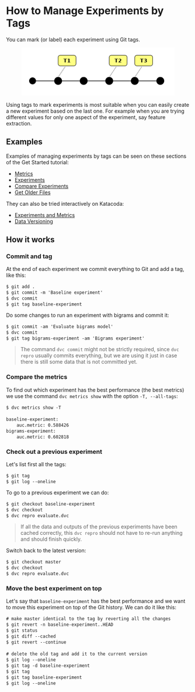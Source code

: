 # How to Manage Experiments by Tags

You can mark (or label) each experiment using Git tags.

<p align="center">
<img src="/static/img/user-guide/experiments/tags.png" />
</p>

Using tags to mark experiments is most suitable when you can easily create a new
experiment based on the last one. For example when you are trying different
values for only one aspect of the experiment, say feature extraction.

## Examples

Examples of managing experiments by tags can be seen on these sections of the
Get Started tutorial:

- [Metrics](/doc/get-started/metrics)
- [Experiments](/doc/get-started/experiments)
- [Compare Experiments](/doc/get-started/compare-experiments)
- [Get Older Files](/doc/get-started/older-versions)

They can also be tried interactively on Katacoda:

- [Experiments and Metrics](https://katacoda.com/dvc/courses/get-started/experiments)
- [Data Versioning](https://katacoda.com/dvc/courses/get-started/versioning)

## How it works

### Commit and tag

At the end of each experiment we commit everything to Git and add a tag, like
this:

```dvc
$ git add .
$ git commit -m 'Baseline experiment'
$ dvc commit
$ git tag baseline-experiment
```

Do some changes to run an experiment with bigrams and commit it:

```dvc
$ git commit -am 'Evaluate bigrams model'
$ dvc commit
$ git tag bigrams-experiment -am 'Bigrams experiment'
```

> The command `dvc commit` might not be strictly required, since `dvc repro`
> usually commits everything, but we are using it just in case there is still
> some data that is not committed yet.

### Compare the metrics

To find out which experiment has the best performance (the best metrics) we use
the command `dvc metrics show` with the option `-T, --all-tags`:

```dvc
$ dvc metrics show -T

baseline-experiment:
    auc.metric: 0.588426
bigrams-experiment:
    auc.metric: 0.602818
```

### Check out a previous experiment

Let's list first all the tags:

```dvc
$ git tag
$ git log --oneline
```

To go to a previous experiment we can do:

```dvc
$ git checkout baseline-experiment
$ dvc checkout
$ dvc repro evaluate.dvc
```

> If all the data and outputs of the previous experiments have been cached
> correctly, this `dvc repro` should not have to re-run anything and should
> finish quickly.

Switch back to the latest version:

```dvc
$ git checkout master
$ dvc checkout
$ dvc repro evaluate.dvc
```

### Move the best experiment on top

Let's say that `baseline-experiment` has the best performance and we want to
move this experiment on top of the Git history. We can do it like this:

```dvc
# make master identical to the tag by reverting all the changes
$ git revert -n baseline-experiment..HEAD
$ git status
$ git diff --cached
$ git revert --continue

# delete the old tag and add it to the current version
$ git log --oneline
$ git tag -d baseline-experiment
$ git tag
$ git tag baseline-experiment
$ git log --oneline
```
